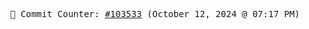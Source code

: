 <p align="center">
    <samp>
        📮 Commit Counter: <a href="https://github.com/Javascript-void0/Javascript-void0/commits/main">#103533</a> (October 12, 2024 @ 07:17 PM)
    </samp>
</p>